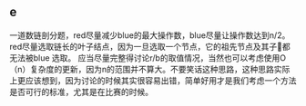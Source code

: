 ## e
一道数链剖分题，red尽量减少blue的最大操作数，blue尽量让操作数达到n/2。red尽量选取链长的叶子结点，因为一旦选取一个节点，它的祖先节点及其子🌲都无法被blue 选取。
应当尽量完整得讨论r/b的取值情况，当然也可以考虑使用O（n）复杂度的更新，因为n的范围并不算大。不要笑话这种思路，这种思路实际上更应该想到，因为讨论的时候其实很容易出错，简单好用才是我们考虑一个方法是否可行的标准，尤其是在比赛的时候。